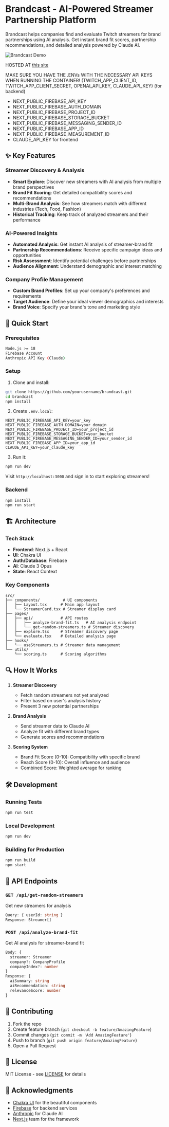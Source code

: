 # Brandcast - AI-Powered Streamer Partnership Platform

Brandcast helps companies find and evaluate Twitch streamers for brand partnerships using AI analysis. Get instant brand fit scores, partnership recommendations, and detailed analysis powered by Claude AI.

![Brandcast Demo](public/images/logo-dark.png)

HOSTED AT [this site](https://brandcast.doe.lc)

MAKE SURE YOU HAVE THE .ENVs WITH THE NECESSARY API KEYS WHEN RUNNING THE CONTAINER! 
(TWITCH_APP_CLIENT_ID, TWITCH_APP_CLIENT_SECRET, OPENAI_API_KEY, CLAUDE_API_KEY) (for backend)
- NEXT_PUBLIC_FIREBASE_API_KEY
- NEXT_PUBLIC_FIREBASE_AUTH_DOMAIN
- NEXT_PUBLIC_FIREBASE_PROJECT_ID
- NEXT_PUBLIC_FIREBASE_STORAGE_BUCKET
- NEXT_PUBLIC_FIREBASE_MESSAGING_SENDER_ID
- NEXT_PUBLIC_FIREBASE_APP_ID
- NEXT_PUBLIC_FIREBASE_MEASUREMENT_ID
- CLAUDE_API_KEY
for frontend


## ✨ Key Features

### Streamer Discovery & Analysis
- **Smart Explore**: Discover new streamers with AI analysis from multiple brand perspectives
- **Brand Fit Scoring**: Get detailed compatibility scores and recommendations
- **Multi-Brand Analysis**: See how streamers match with different industries (Tech, Food, Fashion)
- **Historical Tracking**: Keep track of analyzed streamers and their performance

### AI-Powered Insights
- **Automated Analysis**: Get instant AI analysis of streamer-brand fit
- **Partnership Recommendations**: Receive specific campaign ideas and opportunities
- **Risk Assessment**: Identify potential challenges before partnerships
- **Audience Alignment**: Understand demographic and interest matching

### Company Profile Management
- **Custom Brand Profiles**: Set up your company's preferences and requirements
- **Target Audience**: Define your ideal viewer demographics and interests
- **Brand Voice**: Specify your brand's tone and marketing style

## 🚀 Quick Start

### Prerequisites
```bash
Node.js >= 18
Firebase Account
Anthropic API Key (Claude)
```

### Setup
1. Clone and install:
```bash
git clone https://github.com/yourusername/brandcast.git
cd brandcast
npm install
```

2. Create `.env.local`:
```env
NEXT_PUBLIC_FIREBASE_API_KEY=your_key
NEXT_PUBLIC_FIREBASE_AUTH_DOMAIN=your_domain
NEXT_PUBLIC_FIREBASE_PROJECT_ID=your_project_id
NEXT_PUBLIC_FIREBASE_STORAGE_BUCKET=your_bucket
NEXT_PUBLIC_FIREBASE_MESSAGING_SENDER_ID=your_sender_id
NEXT_PUBLIC_FIREBASE_APP_ID=your_app_id
CLAUDE_API_KEY=your_claude_key
```

3. Run it:
```bash
npm run dev
```

Visit `http://localhost:3000` and sign in to start exploring streamers!

### Backend

```
npm install
npm run start
```

## 🏗️ Architecture

### Tech Stack
- **Frontend**: Next.js + React
- **UI**: Chakra UI
- **Auth/Database**: Firebase
- **AI**: Claude 3 Opus
- **State**: React Context

### Key Components
```
src/
├── components/          # UI components
│   ├── Layout.tsx      # Main app layout
│   └── StreamerCard.tsx # Streamer display card
├── pages/
│   ├── api/            # API routes
│   │   ├── analyze-brand-fit.ts   # AI analysis endpoint
│   │   └── get-random-streamers.ts # Streamer discovery
│   ├── explore.tsx     # Streamer discovery page
│   └── evaluate.tsx    # Detailed analysis page
├── hooks/
│   └── useStreamers.ts # Streamer data management
└── utils/
    └── scoring.ts      # Scoring algorithms
```

## 🔍 How It Works

1. **Streamer Discovery**
   - Fetch random streamers not yet analyzed
   - Filter based on user's analysis history
   - Present 3 new potential partnerships

2. **Brand Analysis**
   - Send streamer data to Claude AI
   - Analyze fit with different brand types
   - Generate scores and recommendations

3. **Scoring System**
   - Brand Fit Score (0-10): Compatibility with specific brand
   - Reach Score (0-10): Overall influence and audience
   - Combined Score: Weighted average for ranking

## 🛠️ Development

### Running Tests
```bash
npm run test
```

### Local Development
```bash
npm run dev
```

### Building for Production
```bash
npm run build
npm start
```

## 📝 API Endpoints

### `GET /api/get-random-streamers`
Get new streamers for analysis
```typescript
Query: { userId: string }
Response: Streamer[]
```

### `POST /api/analyze-brand-fit`
Get AI analysis for streamer-brand fit
```typescript
Body: {
  streamer: Streamer
  company?: CompanyProfile
  companyIndex?: number
}
Response: {
  aiSummary: string
  aiRecommendation: string
  relevanceScore: number
}
```

## 🤝 Contributing

1. Fork the repo
2. Create feature branch (`git checkout -b feature/AmazingFeature`)
3. Commit changes (`git commit -m 'Add AmazingFeature'`)
4. Push to branch (`git push origin feature/AmazingFeature`)
5. Open a Pull Request

## 📄 License

MIT License - see [LICENSE](LICENSE) for details

## 🙏 Acknowledgments

- [Chakra UI](https://chakra-ui.com/) for the beautiful components
- [Firebase](https://firebase.google.com/) for backend services
- [Anthropic](https://www.anthropic.com/) for Claude AI
- [Next.js](https://nextjs.org/) team for the framework